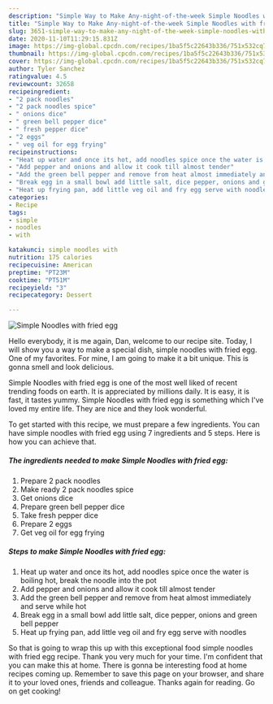 ```yaml
---
description: "Simple Way to Make Any-night-of-the-week Simple Noodles with fried egg"
title: "Simple Way to Make Any-night-of-the-week Simple Noodles with fried egg"
slug: 3651-simple-way-to-make-any-night-of-the-week-simple-noodles-with-fried-egg
date: 2020-11-10T11:29:15.831Z
image: https://img-global.cpcdn.com/recipes/1ba5f5c22643b336/751x532cq70/simple-noodles-with-fried-egg-recipe-main-photo.jpg
thumbnail: https://img-global.cpcdn.com/recipes/1ba5f5c22643b336/751x532cq70/simple-noodles-with-fried-egg-recipe-main-photo.jpg
cover: https://img-global.cpcdn.com/recipes/1ba5f5c22643b336/751x532cq70/simple-noodles-with-fried-egg-recipe-main-photo.jpg
author: Tyler Sanchez
ratingvalue: 4.5
reviewcount: 32658
recipeingredient:
- "2 pack noodles"
- "2 pack noodles spice"
- " onions dice"
- " green bell pepper dice"
- " fresh pepper dice"
- "2 eggs"
- " veg oil for egg frying"
recipeinstructions:
- "Heat up water and once its hot, add noodles spice once the water is boiling hot, break the noodle into the pot"
- "Add pepper and onions and allow it cook till almost tender"
- "Add the green bell pepper and remove from heat almost immediately and serve while hot"
- "Break egg in a small bowl add little salt, dice pepper, onions and green bell pepper"
- "Heat up frying pan, add little veg oil and fry egg serve with noodles"
categories:
- Recipe
tags:
- simple
- noodles
- with

katakunci: simple noodles with 
nutrition: 175 calories
recipecuisine: American
preptime: "PT23M"
cooktime: "PT51M"
recipeyield: "3"
recipecategory: Dessert

---
```



![Simple Noodles with fried egg](https://img-global.cpcdn.com/recipes/1ba5f5c22643b336/751x532cq70/simple-noodles-with-fried-egg-recipe-main-photo.jpg)

Hello everybody, it is me again, Dan, welcome to our recipe site. Today, I will show you a way to make a special dish, simple noodles with fried egg. One of my favorites. For mine, I am going to make it a bit unique. This is gonna smell and look delicious.

Simple Noodles with fried egg is one of the most well liked of recent trending foods on earth. It is appreciated by millions daily. It is easy, it is fast, it tastes yummy. Simple Noodles with fried egg is something which I've loved my entire life. They are nice and they look wonderful.




To get started with this recipe, we must prepare a few ingredients. You can have simple noodles with fried egg using 7 ingredients and 5 steps. Here is how you can achieve that.

<!--inarticleads1-->

##### The ingredients needed to make Simple Noodles with fried egg:

1. Prepare 2 pack noodles
1. Make ready 2 pack noodles spice
1. Get  onions dice
1. Prepare  green bell pepper dice
1. Take  fresh pepper dice
1. Prepare 2 eggs
1. Get  veg oil for egg frying




<!--inarticleads2-->

##### Steps to make Simple Noodles with fried egg:

1. Heat up water and once its hot, add noodles spice once the water is boiling hot, break the noodle into the pot
1. Add pepper and onions and allow it cook till almost tender
1. Add the green bell pepper and remove from heat almost immediately and serve while hot
1. Break egg in a small bowl add little salt, dice pepper, onions and green bell pepper
1. Heat up frying pan, add little veg oil and fry egg serve with noodles




So that is going to wrap this up with this exceptional food simple noodles with fried egg recipe. Thank you very much for your time. I'm confident that you can make this at home. There is gonna be interesting food at home recipes coming up. Remember to save this page on your browser, and share it to your loved ones, friends and colleague. Thanks again for reading. Go on get cooking!
